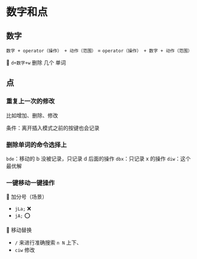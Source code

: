 # 数字和点

## 数字

`数字 + operator（操作） + 动作（范围）` =
`operator（操作） + 数字 + 动作（范围）`

🌰 `d+数字+w` 删除 几个 单词

## 点

### 重复上一次的修改

比如增加、删除、修改

条件：离开插入模式之前的按键也会记录

### 删除单词的命令选择上

`bde`：移动的 b 没被记录，只记录 d 后面的操作
`dbx`：只记录 x 的操作
`diw`：这个最优解

### 一键移动一键操作

🌰 加分号（场景）

- `jLa;` ❌
- `jA;` ⭕

🌰 移动替换

- `/` 来进行准确搜索 `n N` 上下、
- `ciw` 修改
